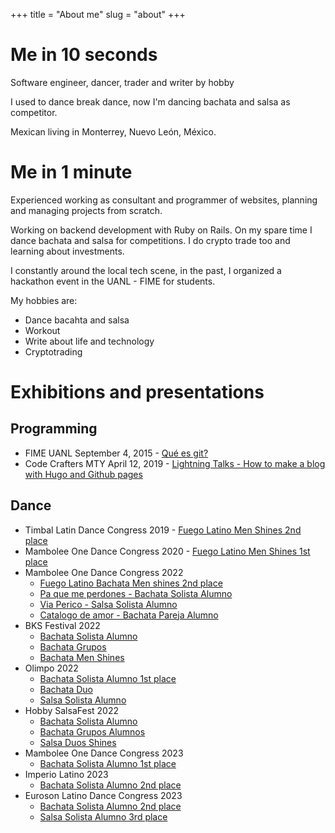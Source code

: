 +++
title = "About me"
slug = "about"
+++

# Me in 10 seconds

Software engineer, dancer, trader and writer by hobby

I used to dance break dance, now I'm dancing bachata and salsa as competitor.

Mexican living in Monterrey, Nuevo León, México.

# Me in 1 minute

Experienced working as consultant and programmer of websites, planning and managing projects from scratch. 

Working on backend development with Ruby on Rails. On my spare time I dance bachata and salsa for competitions. I do crypto trade too and learning about investments.

I constantly around the local tech scene, in the past, I organized a hackathon event in the UANL - FIME for students.

My hobbies are:

- Dance bacahta and salsa
- Workout
- Write about life and technology
- Cryptotrading

# Exhibitions and presentations

## Programming

- FIME UANL September 4, 2015 - [Qué es git?](https://docs.google.com/presentation/d/1nM6y1TTKOk28Pk_Cv4lmCmLRpWqLJLozD6x__rvxN5Y/edit?usp=sharing)
- Code Crafters MTY April 12, 2019 - [Lightning Talks - How to make a blog with Hugo and Github pages](https://docs.google.com/presentation/d/16Np6grMtFSlnfoJ-KsN91QPb_NESclMR3AWw9Jc6MFE/edit?usp=sharing)

## Dance

- Timbal Latin Dance Congress 2019 - [Fuego Latino Men Shines 2nd place](https://www.facebook.com/TIMBALDANCECONGRESS/videos/576061669623842/UzpfSTczNjExMDI1NzoxMDE2Mjg1OTA3NDY3MDI1OA/?q=timbal%20congress%20men%20shine&epa=SEARCH_BOX)
- Mambolee One Dance Congress 2020 - [Fuego Latino Men Shines 1st place](https://www.facebook.com/MamboleeONE/videos/179732403335733)
- Mambolee One Dance Congress 2022 
  - [Fuego Latino Bachata Men shines 2nd place](https://fb.watch/eKrEuaRkHy/)
  - [Pa que me perdones - Bachata Solista Alumno](https://fb.watch/bBoIn6JN3X/) 
  - [Via Perico - Salsa Solista Alumno](https://fb.watch/bBoI_zIexG/)
  - [Catalogo de amor - Bachata Pareja Alumno](https://fb.watch/bBoL8l1idM/)
- BKS Festival 2022
  - [Bachata Solista Alumno](https://www.facebook.com/793921981/videos/417107049784576/)
  - [Bachata Grupos](https://fb.watch/eKN1MF6Igg/)
  - [Bachata Men Shines](https://www.facebook.com/793921981/videos/441330537751269/)
- Olimpo 2022
  - [Bachata Solista Alumno 1st place](https://fb.watch/eKM4U2y98N/)
  - [Bachata Duo](https://fb.watch/eKM63pUadb/)
  - [Salsa Solista Alumno](#)
- Hobby SalsaFest 2022
  - [Bachata Solista Alumno](https://fb.watch/eKs4qvOs0P/)
  - [Bachata Grupos Alumnos](https://fb.watch/eKLFtTUPiy/)
  - [Salsa Duos Shines](https://fb.watch/eKLI77CUrQ/)
- Mambolee One Dance Congress 2023
  - [Bachata Solista Alumno 1st place](https://fb.watch/p0GhSp1EXg/)
- Imperio Latino 2023
  - [Bachata Solista Alumno 2nd place](https://fb.watch/p0Gnlmw2pp/)
- Euroson Latino Dance Congress 2023
  - [Bachata Solista Alumno 2nd place](https://fb.watch/p0GzPkXBZU/)
  - [Salsa Solista Alumno 3rd place](https://fb.watch/p0GtQBRcIm/)
